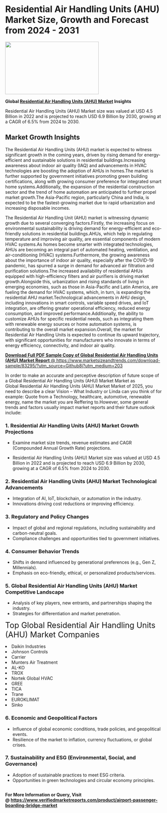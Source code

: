 <H1>Residential Air Handling Units (AHU) Market Size, Growth and Forecast from 2024 - 2031</H1><img class="aligncenter size-medium wp-image-584254" src="https://thirdeyenews.in/wp-content/uploads/2024/09/Global-Market-Research-300x168.jpeg" alt="" width="300" height="168" /><p><strong>Global&nbsp;<a href="https://www.marketsizeandtrends.com/download-sample/83295/?utm_source=Github8j?utm_medium=203">Residential Air Handling Units (AHU) Market</a> Insights</strong></p><p>Residential Air Handling Units (AHU) Market size was valued at USD 4.5 Billion in 2022 and is projected to reach USD 6.9 Billion by 2030, growing at a CAGR of 6.5% from 2024 to 2030.</p><p><h2>Market Growth Insights</h2> <p>The Residential Air Handling Units (AHU) market is expected to witness significant growth in the coming years, driven by rising demand for energy-efficient and sustainable solutions in residential buildings.Increasing awareness about indoor air quality (IAQ) and advancements in HVAC technologies are boosting the adoption of AHUs in homes.The market is further supported by government initiatives promoting green building certifications, along with growing consumer preference for integrated smart home systems.Additionally, the expansion of the residential construction sector and the trend of home automation are anticipated to further propel market growth.The Asia-Pacific region, particularly China and India, is expected to be the fastest-growing market due to rapid urbanization and increasing disposable incomes.<a href="#"></a></p> <p>The Residential Air Handling Unit (AHU) market is witnessing dynamic growth due to several converging factors.Firstly, the increasing focus on environmental sustainability is driving demand for energy-efficient and eco-friendly solutions in residential buildings.AHUs, which help in regulating temperature and improving air quality, are essential components of modern HVAC systems.As homes become smarter with integrated technologies, AHUs are becoming an integral part of automated heating, ventilation, and air-conditioning (HVAC) systems.Furthermore, the growing awareness about the importance of indoor air quality, especially after the COVID-19 pandemic, has spurred a surge in demand for advanced air filtration and purification solutions.The increased availability of residential AHUs equipped with high-efficiency filters and air purifiers is driving market growth.Alongside this, urbanization and rising standards of living in emerging economies, such as those in Asia-Pacific and Latin America, are fueling the demand for HVAC systems, which, in turn, is expanding the residential AHU market.Technological advancements in AHU design, including innovations in smart controls, variable speed drives, and IoT integration, are offering greater operational efficiency, reduced energy consumption, and improved performance.Additionally, the ability to customize AHUs for specific residential needs, such as integrating them with renewable energy sources or home automation systems, is contributing to the overall market expansion.Overall, the market for Residential Air Handling Units is expected to continue its upward trajectory, with significant opportunities for manufacturers who innovate in terms of energy efficiency, connectivity, and indoor air quality.<a href="#"></p><p><span class=""><strong>Download Full PDF Sample Copy of Global Residential Air Handling Units (AHU) Market Report</strong> @ <a href="https://www.marketsizeandtrends.com/download-sample/83295/?utm_source=Github8j?utm_medium=203" target="_blank">https://www.marketsizeandtrends.com/download-sample/83295/?utm_source=Github8j?utm_medium=203</a></span></p><p>In order to make an accurate and perceptive description of future scope of a Global&nbsp;Residential Air Handling Units (AHU) Market Market as Global&nbsp;Residential Air Handling Units (AHU) Market Market of 2025, you need to describe a clear Vision &ndash; What Industry or Linda can you think of for example: Quote from a Technology, healthcare, automotive, renewable energy, name the market you are Reffering to.However, some general trends and factors usually impact market reports and their future outlook include:</p><h3>1.&nbsp;<strong>Residential Air Handling Units (AHU) Market Growth Projections</strong></h3><ul><li>Examine market size trends, revenue estimates and CAGR (Compounded Annual Growth Rate) projections.</li><li><p>Residential Air Handling Units (AHU) Market size was valued at USD 4.5 Billion in 2022 and is projected to reach USD 6.9 Billion by 2030, growing at a CAGR of 6.5% from 2024 to 2030.</p></li></ul><h3>2.&nbsp;<strong>Residential Air Handling Units (AHU) Market Technological Advancements</strong></h3><ul><li>Integration of AI, IoT, blockchain, or automation in the industry.</li><li>Innovations driving cost reductions or improving efficiency.</li></ul><h3>3.&nbsp;<strong>Regulatory and Policy Changes</strong></h3><ul><li>Impact of global and regional regulations, including sustainability and carbon-neutral goals.</li><li>Compliance challenges and opportunities tied to government initiatives.</li></ul><h3>4.&nbsp;<strong>Consumer Behavior Trends</strong></h3><ul><li>Shifts in demand influenced by generational preferences (e.g., Gen Z, Millennials).</li><li>Emphasis on eco-friendly, ethical, or personalized products/services.</li></ul><h3>5.&nbsp;<strong>Global Residential Air Handling Units (AHU) Market Competitive Landscape</strong></h3><ul><li>Analysis of key players, new entrants, and partnerships shaping the industry.</li><li>Strategies for differentiation and market penetration.</li></ul><p data-pm-slice="1 1 []"><span style="color: inherit; font-family: inherit; font-size: 25px;">Top Global Residential Air Handling Units (AHU) Market Companies</span></p><div class="" data-test-id=""><p><li>Daikin Industries</li><li> Johnson Controls</li><li> Carrier</li><li> Munters Air Treatment</li><li> AL-KO</li><li> TROX</li><li> Nortek Global HVAC</li><li> GREE</li><li> TICA</li><li> Trane</li><li> EUROKLIMAT</li><li> Sinko</li></p></div><h3>6.&nbsp;<strong>Economic and Geopolitical Factors</strong></h3><ul><li>Influence of global economic conditions, trade policies, and geopolitical events.</li><li>Resilience of the market to inflation, currency fluctuations, or global crises.</li></ul><h3>7.&nbsp;<strong>Sustainability and ESG (Environmental, Social, and Governance)</strong></h3><ul><li>Adoption of sustainable practices to meet ESG criteria.</li><li>Opportunities in green technologies and circular economy principles.</li></ul><h2><strong style="font-size: 14px;">For More Information or Query, Visit @&nbsp;</strong><a style="background-color: #ffffff; font-size: 14px;" href="https://www.marketsizeandtrends.com/report/residential-air-handling-units-ahu-market/" target="_blank">https://www.verifiedmarketreports.com/product/airport-passenger-boarding-bridge-market</a></h2>